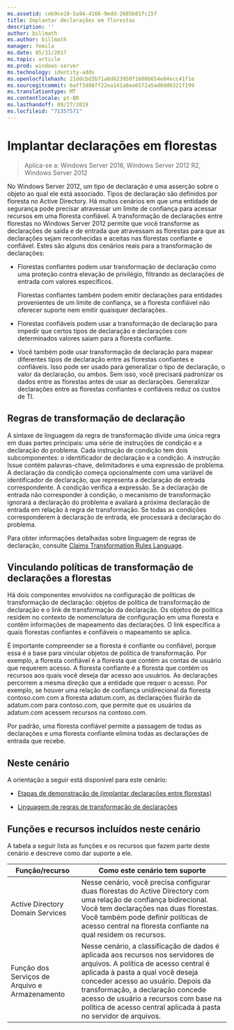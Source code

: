 ```yaml
---
ms.assetid: ceb9ce18-5a94-4166-9edd-2685b81fc15f
title: Implantar declarações em florestas
description: ''
author: billmath
ms.author: billmath
manager: femila
ms.date: 05/31/2017
ms.topic: article
ms.prod: windows-server
ms.technology: identity-adds
ms.openlocfilehash: 21ddcbd3b71a8d623950f1600b654e04ecc41f1e
ms.sourcegitcommit: 6aff3d88ff22ea141a6ea6572a5ad8dd6321f199
ms.translationtype: MT
ms.contentlocale: pt-BR
ms.lasthandoff: 09/27/2019
ms.locfileid: "71357571"
---
```

# <a name="deploy-claims-across-forests"></a>Implantar declarações em florestas

>Aplica-se a: Windows Server 2016, Windows Server 2012 R2, Windows Server 2012

No Windows Server 2012, um tipo de declaração é uma asserção sobre o objeto ao qual ele está associado. Tipos de declaração são definidos por floresta no Active Directory. Há muitos cenários em que uma entidade de segurança pode precisar atravessar um limite de confiança para acessar recursos em uma floresta confiável. A transformação de declarações entre florestas no Windows Server 2012 permite que você transforme as declarações de saída e de entrada que atravessam as florestas para que as declarações sejam reconhecidas e aceitas nas florestas confiante e confiável. Estes são alguns dos cenários reais para a transformação de declarações:  
  
-   Florestas confiantes podem usar transformação de declaração como uma proteção contra elevação de privilégio, filtrando as declarações de entrada com valores específicos.  
  
    Florestas confiantes também podem emitir declarações para entidades provenientes de um limite de confiança, se a floresta confiável não oferecer suporte nem emitir quaisquer declarações.  
  
-   Florestas confiáveis podem usar a transformação de declaração para impedir que certos tipos de declaração e declarações com determinados valores saiam para a floresta confiante.  
  
-   Você também pode usar transformação de declaração para mapear diferentes tipos de declaração entre as florestas confiantes e confiáveis. Isso pode ser usado para generalizar o tipo de declaração, o valor da declaração, ou ambos. Sem isso, você precisará padronizar os dados entre as florestas antes de usar as declarações. Generalizar declarações entre as florestas confiantes e confiáveis reduz os custos de TI.  
  
## <a name="claim-transformation-rules"></a>Regras de transformação de declaração  
A sintaxe de linguagem da regra de transformação divide uma única regra em duas partes principais: uma série de instruções de condição e a declaração do problema. Cada instrução de condição tem dois subcomponentes: o identificador de declaração e a condição. A instrução Issue contém palavras-chave, delimitadores e uma expressão de problema. A declaração da condição começa opcionalmente com uma variável de identificador de declaração, que representa a declaração de entrada correspondente. A condição verifica a expressão. Se a declaração de entrada não corresponder à condição, o mecanismo de transformação ignorará a declaração do problema e avaliará a próxima declaração de entrada em relação à regra de transformação. Se todas as condições corresponderem à declaração de entrada, ele processará a declaração do problema.  
  
Para obter informações detalhadas sobre linguagem de regras de declaração, consulte [Claims Transformation Rules Language](Claims-Transformation-Rules-Language.md).  
  
## <a name="linking-claim-transformation-policies-to-forests"></a>Vinculando políticas de transformação de declarações a florestas  
Há dois componentes envolvidos na configuração de políticas de transformação de declaração: objetos de política de transformação de declaração e o link de transformação da declaração. Os objetos de política residem no contexto de nomenclatura de configuração em uma floresta e contêm informações de mapeamento das declarações. O link especifica a quais florestas confiantes e confiáveis o mapeamento se aplica.  
  
É importante compreender se a floresta é confiante ou confiável, porque essa é a base para vincular objetos de política de transformação. Por exemplo, a floresta confiável é a floresta que contém as contas de usuário que requerem acesso. A floresta confiante é a floresta que contém os recursos aos quais você deseja dar acesso aos usuários. As declarações percorrem a mesma direção que a entidade que requer o acesso. Por exemplo, se houver uma relação de confiança unidirecional da floresta contoso.com com a floresta adatum.com, as declarações fluirão da adatum.com para contoso.com, que permite que os usuários da adatum.com acessem recursos na contoso.com.  
  
Por padrão, uma floresta confiável permite a passagem de todas as declarações e uma floresta confiante elimina todas as declarações de entrada que recebe.  
  
## <a name="in-this-scenario"></a>Neste cenário  
A orientação a seguir está disponível para este cenário:  
  
-   [Etapas de demonstração de &#40;implantar declarações entre florestas&#41;](Deploy-Claims-Across-Forests--Demonstration-Steps-.md)  
  
-   [Linguagem de regras de transformação de declarações](Claims-Transformation-Rules-Language.md)  
  
## <a name="BKMK_NEW"></a>Funções e recursos incluídos neste cenário  
A tabela a seguir lista as funções e os recursos que fazem parte deste cenário e descreve como dar suporte a ele.  
  
|Função/recurso|Como este cenário tem suporte|  
|-----------------|---------------------------------|  
|Active Directory Domain Services|Nesse cenário, você precisa configurar duas florestas do Active Directory com uma relação de confiança bidirecional. Você tem declarações nas duas florestas. Você também pode definir políticas de acesso central na floresta confiante na qual residem os recursos.|  
|Função dos Serviços de Arquivo e Armazenamento|Nesse cenário, a classificação de dados é aplicada aos recursos nos servidores de arquivos. A política de acesso central é aplicada à pasta a qual você deseja conceder acesso ao usuário. Depois da transformação, a declaração concede acesso de usuário a recursos com base na política de acesso central aplicada à pasta no servidor de arquivos.|  
  


